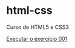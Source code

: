 # html-css
 Curso de HTML5 e CSS3

<a href="https://iolanda-dourado.github.io/html-css/exercicios/ex001/index.html">Executar o exercício 001</a>